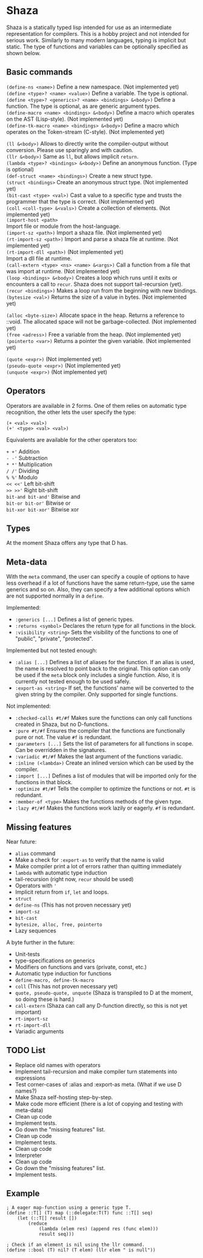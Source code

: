 # Shaza

Shaza is a statically typed lisp intended for use as an intermediate representation
for compilers. This is a hobby project and not intended for serious work.
Similarly to many modern languages, typing is implicit but static.
The type of functions and variables can be optionally specified as shown below.

## Basic commands

``(define-ns <name>)`` 
Define a new namespace. (Not implemented yet)  
``(define <type>? <name> <value>)`` 
Define a variable. The type is optional.  
``(define <type>? <generics>? <name> <bindings> &<body>)`` 
Define a function. The type is optional, as are generic argument types.  
``(define-macro <name> <bindings> &<body>)`` 
Define a macro which operates on the AST (Lisp-style). (Not implemented yet)  
``(define-tk-macro <name> <bindings> &<body>)`` 
Define a macro which operates on the Token-stream (C-style). (Not implemented yet)  

``(ll &<body>)`` 
Allows to directly write the compiler-output without conversion. 
Please use sparingly and with caution.  
``(llr &<body>)`` 
Same as ``ll``, but allows implicit ``return``.  
``(lambda <type>? <bindings> &<body>)`` 
Define an anonymous function. (Type is optional)  
``(def-struct <name> <bindings>)`` 
Create a new struct type.  
``(struct <bindings>`` 
Create an anonymous struct type. (Not implemented yet)  
``(bit-cast <type> <val>)`` 
Cast a value to a specific type and trusts the programmer that the type is correct. 
(Not implemented yet)  
``(coll <coll-type> &<vals>)`` 
Create a collection of elements. (Not implemented yet)  
``(import-host <path>``  
Import file or module from the host-language.  
``(import-sz <path>)`` 
Import a shaza file. (Not implemented yet)  
``(rt-import-sz <path>)`` 
Import and parse a shaza file at runtime. (Not implemented yet)  
``(rt-import-dll <path>)`` (Not implemented yet)  
Import a dll file at runtime.  
``(call-extern <type> <ns> <name> &<args>)`` 
Call a function from a file that was import at runtime. (Not implemented yet)  
``(loop <bindings> &<body>)`` 
Creates a loop which runs until it exits or encounters a call to ``recur``. 
Shaza does not support tail-recursion (yet).  
``(recur <bindings>)`` 
Makes a loop run from the beginning with new bindings.  
``(bytesize <val>)``
Returns the size of a value in bytes. (Not implemented yet)  

``(alloc <byte-size>)`` 
Allocate space in the heap. Returns a reference to ::void. 
The allocated space will not be garbage-collected. (Not implemented yet)  
``(free <adress>)`` 
Free a variable from the heap. (Not implemented yet)  
``(pointerto <var>)`` 
Returns a pointer the given variable. (Not implemented yet)  

``(quote <expr>)`` (Not implemented yet)  
``(pseudo-quote <expr>)`` (Not implemented yet)  
``(unquote <expr>)`` (Not implemented yet)  

## Operators

Operators are available in 2 forms. One of them relies on automatic 
type recognition, the other lets the user specify the type:

``(+ <val> <val>)``  
``(+' <type> <val> <val>)``

Equivalents are available for the other operators too:  

``+ +'`` Addition  
``- -'`` Subtraction  
``* *'`` Multiplication  
``/ /'`` Dividing  
``% %'`` Modulo  
``<< <<'`` Left bit-shift  
``>> >>'`` Right bit-shift  
``bit-and bit-and'`` Bitwise and  
``bit-or bit-or'`` Bitwise or  
``bit-xor bit-xor'`` Bitwise xor  

## Types

At the moment Shaza offers any type that D has.

## Meta-data

With the ``meta`` command, the user can specify a couple
of options to have less overhead if a lot of functions have the 
same return-type, use the same generics and so on. Also, they 
can specify a few additional options which are not supported 
normally in a ``define``.

Implemented:
- ``:generics [...]`` Defines a list of generic types.  
- ``:returns <symbol>`` Declares the return type for all functions in the block.  
- ``:visibility <string>`` Sets the visibility of the functions to 
one of "public", "private", "protected".  

Implemented but not tested enough:
- ``:alias [...]`` Defines a list of aliases for the function. 
If an alias is used, the name is resolved to point back to the original. 
This option can only be used if the ``meta`` block only includes a single
function. Also, it is currently not tested enough to be used safely.
- ``:export-as <string>`` If set, the functions' name will be converted 
to the given string by the compiler. Only supported for single functions.  

Not implemented:
- ``:checked-calls #t/#f`` Makes sure the functions can only call functions 
created in Shaza, but no D-functions.  
- ``:pure #t/#f`` Ensures the compiler that the functions are functionally pure
or not. The value `#f` is redundant.  
- ``:parameters [...]`` Sets the list of parameters for all functions in scope.
Can be overridden in the signatures.  
- ``:variadic #t/#f`` Makes the last argument of the functions variadic.  
- ``:inline (<lambda>)`` Create an inlined version which can be used by the
compiler.  
- ``:import [...]`` Defines a list of modules that will be imported only for the
functions in that block.  
- ``:optimize #t/#f`` Tells the compiler to optimize the functions or not. 
`#t` is redundant.  
- ``:member-of <type>`` Makes the functions methods of the given type.  
- ``:lazy #t/#f`` Makes the functions work lazily or eagerly. `#f` is redundant.

## Missing features

Near future:  
- ``alias`` command  
- Make a check for `:export-as` to verify that the name is valid  
- Make compiler print a lot of errors rather than quitting immediately  
- ``lambda`` with automatic type induction  
- tail-recursion (right now, ``recur`` should be used)
- Operators with ``'``  
- Implicit return from ``if``, ``let`` and loops.  
- ``struct``  
- ``define-ns`` (This has not proven necessary yet)  
- ``import-sz``  
- ``bit-cast``  
- ``bytesize, alloc, free, pointerto``  
- Lazy sequences

A byte further in the future:  
- Unit-tests  
- type-specifications on generics  
- Modifiers on functions and vars (private, const, etc.)
- Automatic type induction for functions  
- ``define-macro, define-tk-macro``  
- ``coll`` (This has not proven necessary yet)  
- ``quote, pseudo-quote, unquote``
  (Shaza is transpiled to D at the moment, so doing these is hard.)  
- ``call-extern`` (Shaza can call any D-function directly, so this is not yet important)  
- ``rt-import-sz``  
- ``rt-import-dll``  
- Variadic arguments  

## TODO List

- Replace old names with operators  
- Implement tail-recursion and make compiler turn statements into expressions  
- Test corner-cases of :alias and :export-as meta.
  (What if we use D names?)  
- Make Shaza self-hosting step-by-step.  
- Make code more efficient (there is a lot of copying
  and testing with meta-data)  
- Clean up code  
- Implement tests.  
- Go down the "missing features" list.  
- Clean up code  
- Implement tests.  
- Clean up code  
- Interpreter  
- Clean up code  
- Go down the "missing features" list.  
- Implement tests.  

## Example

```
; A eager map-function using a generic type T.
(define ::T[] (T) map (::delegate:T(T) func ::T[] seq)
    (let (::T[] result [])
        (reduce
            (lambda (elem res) (append res (func elem)))
            result seq)))

; Check if an element is nil using the llr command.
(define ::bool (T) nil? (T elem) (llr elem " is null"))
```
